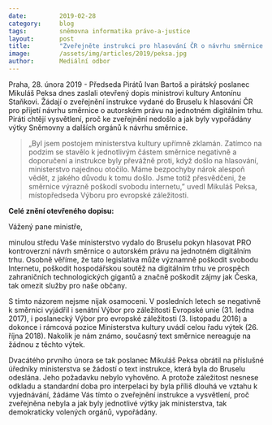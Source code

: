 ```yaml
---
date:         2019-02-28
category:     blog
tags:         sněmovna informatika právo-a-justice
layout:       post
title:        "Zveřejněte instrukci pro hlasování ČR o návrhu směrnice k autorskému právu, žádají Piráti ministra kultury"
image:        /assets/img/articles/2019/peksa.jpg
author:       Mediální odbor
---
```


Praha, 28. února 2019 - Předseda Pirátů Ivan Bartoš a pirátský poslanec Mikuláš Peksa dnes zaslali otevřený dopis ministrovi kultury Antonínu Staňkovi. Žádají o zveřejnění instrukce vydané do Bruselu k hlasování ČR pro přijetí návrhu směrnice o autorském právu na jednotném digitálním trhu. Piráti chtějí vysvětlení, proč ke zveřejnění nedošlo a jak byly vypořádány výtky Sněmovny a dalších orgánů k návrhu směrnice.

> „Byl jsem postojem ministerstva kultury upřímně zklamán. Zatímco na podzim se stavělo k jednotlivým částem směrnice negativně a doporučení a instrukce byly převážně proti, když došlo na hlasování, ministerstvo najednou otočilo. Máme bezpochyby nárok alespoň vědět, z jakého důvodu k tomu došlo. Jsme totiž přesvědčeni, že směrnice výrazně poškodí svobodu internetu,” uvedl Mikuláš Peksa, místopředseda Výboru pro evropské záležitosti.

**Celé znění otevřeného dopisu:**

Vážený pane ministře,

minulou středu Vaše ministerstvo vydalo do Bruselu pokyn hlasovat PRO kontroverzní návrh směrnice o autorském právu na jednotném digitálním trhu. Osobně věříme, že tato legislativa může významně poškodit svobodu Internetu, poškodit hospodářskou soutěž na digitálním trhu ve prospěch zahraničních technologických gigantů a značně poškodit zájmy jak Česka, tak omezit služby pro naše občany.

S tímto názorem nejsme nijak osamoceni. V posledních letech se negativně k směrnici vyjádřil i senátní Výbor pro záležitosti Evropské unie (31. ledna 2017), i poslanecký Výbor pro evropské záležitosti (3. listopadu 2016) a dokonce i rámcová pozice Ministerstva kultury uvádí celou řadu výtek (26. října 2018). Nakolik je nám známo, současný text směrnice nereaguje na žádnou z těchto výtek.

Dvacátého prvního února se tak poslanec Mikuláš Peksa obrátil na příslušné úředníky ministerstva se žádostí o text instrukce, která byla do Bruselu odeslána. Jeho požadavku nebylo vyhověno. A protože záležitost nesnese odkladu a standardní doba pro interpelaci by byla příliš dlouhá ve vztahu k vyjednávání, žádáme Vás tímto o zveřejnění instrukce a vysvětlení, proč zveřejněna nebyla a jak byly jednotlivé výtky jak ministerstva, tak demokraticky volených orgánů, vypořádány.
